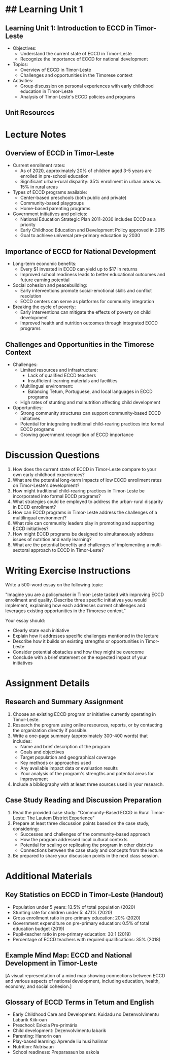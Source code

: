 # ## Learning Unit 1

## Learning Unit 1: Introduction to ECCD in Timor-Leste
- Objectives:
  * Understand the current state of ECCD in Timor-Leste
  * Recognize the importance of ECCD for national development
- Topics:
  * Overview of ECCD in Timor-Leste
  * Challenges and opportunities in the Timorese context
- Activities:
  * Group discussion on personal experiences with early childhood education in Timor-Leste
  * Analysis of Timor-Leste's ECCD policies and programs

## Unit Resources

# Lecture Notes

## Overview of ECCD in Timor-Leste

- Current enrollment rates:
  - As of 2020, approximately 20% of children aged 3-5 years are enrolled in pre-school education
  - Significant urban-rural disparity: 35% enrollment in urban areas vs. 15% in rural areas
- Types of ECCD programs available:
  - Center-based preschools (both public and private)
  - Community-based playgroups
  - Home-based parenting programs
- Government initiatives and policies:
  - National Education Strategic Plan 2011-2030 includes ECCD as a priority
  - Early Childhood Education and Development Policy approved in 2015
  - Goal to achieve universal pre-primary education by 2030

## Importance of ECCD for National Development

- Long-term economic benefits:
  - Every $1 invested in ECCD can yield up to $17 in returns
  - Improved school readiness leads to better educational outcomes and future earning potential
- Social cohesion and peacebuilding:
  - Early interventions promote social-emotional skills and conflict resolution
  - ECCD centers can serve as platforms for community integration
- Breaking the cycle of poverty:
  - Early interventions can mitigate the effects of poverty on child development
  - Improved health and nutrition outcomes through integrated ECCD programs

## Challenges and Opportunities in the Timorese Context

- Challenges:
  - Limited resources and infrastructure:
    - Lack of qualified ECCD teachers
    - Insufficient learning materials and facilities
  - Multilingual environment:
    - Balancing Tetum, Portuguese, and local languages in ECCD programs
  - High rates of stunting and malnutrition affecting child development
- Opportunities:
  - Strong community structures can support community-based ECCD initiatives
  - Potential for integrating traditional child-rearing practices into formal ECCD programs
  - Growing government recognition of ECCD importance

# Discussion Questions

1. How does the current state of ECCD in Timor-Leste compare to your own early childhood experiences?
2. What are the potential long-term impacts of low ECCD enrollment rates on Timor-Leste's development?
3. How might traditional child-rearing practices in Timor-Leste be incorporated into formal ECCD programs?
4. What strategies could be employed to address the urban-rural disparity in ECCD enrollment?
5. How can ECCD programs in Timor-Leste address the challenges of a multilingual environment?
6. What role can community leaders play in promoting and supporting ECCD initiatives?
7. How might ECCD programs be designed to simultaneously address issues of nutrition and early learning?
8. What are the potential benefits and challenges of implementing a multi-sectoral approach to ECCD in Timor-Leste?

# Writing Exercise Instructions

Write a 500-word essay on the following topic:

"Imagine you are a policymaker in Timor-Leste tasked with improving ECCD enrollment and quality. Describe three specific initiatives you would implement, explaining how each addresses current challenges and leverages existing opportunities in the Timorese context."

Your essay should:
- Clearly state each initiative
- Explain how it addresses specific challenges mentioned in the lecture
- Describe how it builds on existing strengths or opportunities in Timor-Leste
- Consider potential obstacles and how they might be overcome
- Conclude with a brief statement on the expected impact of your initiatives

# Assignment Details

## Research and Summary Assignment

1. Choose an existing ECCD program or initiative currently operating in Timor-Leste.
2. Research the program using online resources, reports, or by contacting the organization directly if possible.
3. Write a one-page summary (approximately 300-400 words) that includes:
   - Name and brief description of the program
   - Goals and objectives
   - Target population and geographical coverage
   - Key methods or approaches used
   - Any available impact data or evaluation results
   - Your analysis of the program's strengths and potential areas for improvement
4. Include a bibliography with at least three sources used in your research.

## Case Study Reading and Discussion Preparation

1. Read the provided case study: "Community-Based ECCD in Rural Timor-Leste: The Lautem District Experience"
2. Prepare at least three discussion points based on the case study, considering:
   - Successes and challenges of the community-based approach
   - How the program addressed local cultural contexts
   - Potential for scaling or replicating the program in other districts
   - Connections between the case study and concepts from the lecture
3. Be prepared to share your discussion points in the next class session.

# Additional Materials

## Key Statistics on ECCD in Timor-Leste (Handout)

- Population under 5 years: 13.5% of total population (2020)
- Stunting rate for children under 5: 47.1% (2020)
- Gross enrollment ratio in pre-primary education: 20% (2020)
- Government expenditure on pre-primary education: 0.5% of total education budget (2019)
- Pupil-teacher ratio in pre-primary education: 30:1 (2019)
- Percentage of ECCD teachers with required qualifications: 35% (2018)

## Example Mind Map: ECCD and National Development in Timor-Leste

[A visual representation of a mind map showing connections between ECCD and various aspects of national development, including education, health, economy, and social cohesion.]

## Glossary of ECCD Terms in Tetum and English

- Early Childhood Care and Development: Kuidadu no Dezenvolvimentu Labarik Kiik-oan
- Preschool: Eskola Pre-primária
- Child development: Dezenvolvimentu labarik
- Parenting: Hanorin oan
- Play-based learning: Aprende liu husi halimar
- Nutrition: Nutrisaun
- School readiness: Preparasaun ba eskola